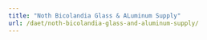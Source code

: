 ```yaml
---
title: "Noth Bicolandia Glass & ALuminum Supply"
url: /daet/noth-bicolandia-glass-and-aluminum-supply/
---
```

